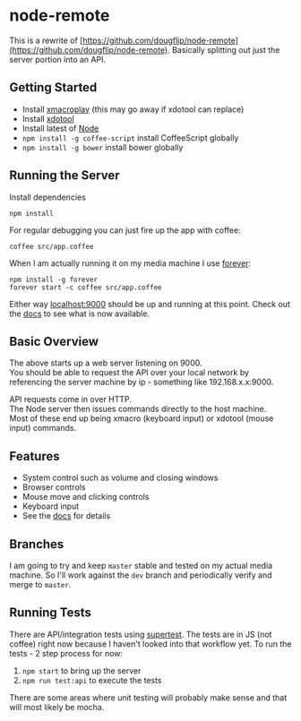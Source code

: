 node-remote
===========

This is a rewrite of [https://github.com/dougflip/node-remote](https://github.com/dougflip/node-remote).
Basically splitting out just the server portion into an API.

## Getting Started

- Install [xmacroplay](http://xmacro.sourceforge.net) (this may go away if xdotool can replace)
- Install [xdotool](http://tuxradar.com/content/xdotool-script-your-mouse)
- Install latest of [Node](http://nodejs.org/)
- `npm install -g coffee-script` install CoffeeScript globally
- `npm install -g bower` install bower globally

## Running the Server
Install dependencies

```
npm install
```

For regular debugging you can just fire up the app with coffee:

```
coffee src/app.coffee
```

When I am actually running it on my media machine I use [forever](https://github.com/nodejitsu/forever):

```
npm install -g forever
forever start -c coffee src/app.coffee
```

Either way [localhost:9000](http://localhost:9000) should be up and running at this point.
Check out the [docs](docs/api-routes.md) to see what is now available.

## Basic Overview

The above starts up a web server listening on 9000.  
You should be able to request the API over your local network
by referencing the server machine by ip - something like 192.168.x.x:9000.

API requests come in over HTTP.  
The Node server then issues commands directly to the host machine.  
Most of these end up being xmacro (keyboard input) or xdotool (mouse input) commands.

## Features

- System control such as volume and closing windows
- Browser controls
- Mouse move and clicking controls
- Keyboard input
- See the [docs](docs/api-routes.md) for details

## Branches

I am going to try and keep `master` stable and tested on my actual media machine.
So I'll work against the `dev` branch and periodically verify and merge to `master`.

## Running Tests

There are API/integration tests using [supertest](https://github.com/visionmedia/supertest).
The tests are in JS (not coffee) right now because I haven't looked into that workflow yet.
To run the tests - 2 step process for now:

1. `npm start` to bring up the server
1. `npm run test:api` to execute the tests

There are some areas where unit testing will probably make sense and that will most likely be mocha.
